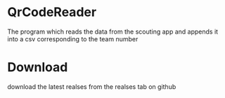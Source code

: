 # QrCodeReader
The program which reads the data from the scouting app and appends it into a csv corresponding to the team number

# Download
download the latest realses from the realses tab on github
